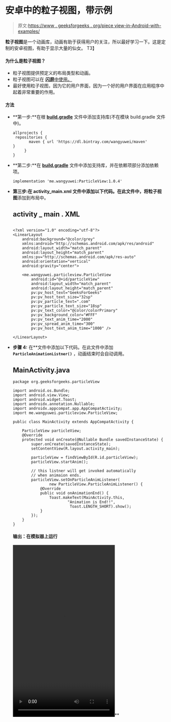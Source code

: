 # 安卓中的粒子视图，带示例

> 原文:[https://www . geeksforgeeks . org/piece view-in-Android-with-examples/](https://www.geeksforgeeks.org/particleview-in-android-with-examples/)

**粒子视图**是一个动画库，动画有助于获得用户的关注，所以最好学习一下。这是定制的安卓视图，有助于显示大量的仙女。
T3】

#### 为什么是粒子视图？

*   粒子视图提供预定义的布局类型和动画。
*   粒子视图可以在 [**闪屏**中使用。](https://www.geeksforgeeks.org/android-creating-a-splash-screen/#:~:text=A%20splash%20screen%20is%20mostly,when%20the%20app%20is%20launched.)
*   最好使用粒子视图，因为它的用户界面，因为一个好的用户界面在应用程序中起着非常重要的作用。

#### 方法

*   **第一步:**在根 **[build.gradle](https://www.geeksforgeeks.org/android-build-gradle/)** 文件中添加支持库(不在模块 build.gradle 文件中)。

    ```
    allprojects {           
     repositories {           
           maven { url 'https://dl.bintray.com/wangyuwei/maven' }           
         }          
    }           
    ```

*   **第二步:**在 **[build.gradle](https://www.geeksforgeeks.org/android-build-gradle/)** 文件中添加支持库，并在依赖项部分添加依赖项。

    ```
    implementation 'me.wangyuwei:ParticleView:1.0.4'      
    ```

*   **第三步:**在 **activity_main.xml** 文件中添加以下代码。在此文件中，将**粒子视图**添加到布局中。

    ## activity _ main . XML

    ```

    <?xml version="1.0" encoding="utf-8"?>
    <LinearLayout
        android:background="@color/grey"
        xmlns:android="http://schemas.android.com/apk/res/android"
        android:layout_width="match_parent"
        android:layout_height="match_parent"
        xmlns:pv="http://schemas.android.com/apk/res-auto"
        android:orientation="vertical"
        android:gravity="center">

        <me.wangyuwei.particleview.ParticleView
            android:id="@+id/particleView"
            android:layout_width="match_parent"
            android:layout_height="match_parent"
            pv:pv_host_text="GeeksForGeeks"
            pv:pv_host_text_size="32sp"
            pv:pv_particle_text=".com"
            pv:pv_particle_text_size="18sp"
            pv:pv_text_color="@color/colorPrimary"
            pv:pv_background_color="#FFF"
            pv:pv_text_anim_time="2000"
            pv:pv_spread_anim_time="300"
            pv:pv_host_text_anim_time="1000" />

    </LinearLayout>
    ```

*   **步骤 4:** 在**文件中添加以下代码。在此文件中添加 **`ParticleAnimationListner()`** ，动画结束时会自动调用。

    ## MainActivity.java

    ```
    package org.geeksforgeeks.particleView          

    import android.os.Bundle;
    import android.view.View;
    import android.widget.Toast;
    import androidx.annotation.Nullable;
    import androidx.appcompat.app.AppCompatActivity;
    import me.wangyuwei.particleview.ParticleView;

    public class MainActivity extends AppCompatActivity {

        ParticleView particleView;
        @Override
        protected void onCreate(@Nullable Bundle savedInstanceState) {
            super.onCreate(savedInstanceState);
            setContentView(R.layout.activity_main);

            particleView = findViewById(R.id.particleView);
            particleView.startAnim();

            // this listner will get invoked automatically
            // when animaion ends.
            particleView.setOnParticleAnimListener(
                    new ParticleView.ParticleAnimListener() {
                @Override
                public void onAnimationEnd() {
                    Toast.makeText(MainActivity.this,
                            "Animation is End!!", 
                             Toast.LENGTH_SHORT).show();
                }
            });
        }
    }
    ```

    #### 输出：在模拟器上运行

    <video class="wp-video-shortcode" id="video-460125-1" width="320" height="540" preload="metadata" controls=""><source type="video/mp4" src="https://media.geeksforgeeks.org/wp-content/uploads/20200723030131/VID_202007230258461.mp4?_=1">[https://media . geeksforgeeks . org/WP-content/uploads/20200723030131/VID _ 202007230258461 . MP4](https://media.geeksforgeeks.org/wp-content/uploads/20200723030131/VID_202007230258461.mp4)</video>**